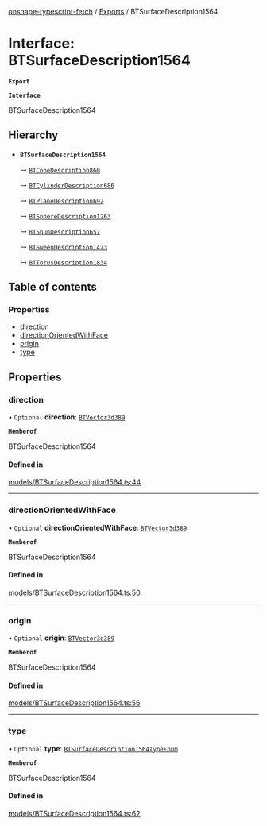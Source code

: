[onshape-typescript-fetch](../README.md) / [Exports](../modules.md) / BTSurfaceDescription1564

# Interface: BTSurfaceDescription1564

**`Export`**

**`Interface`**

BTSurfaceDescription1564

## Hierarchy

- **`BTSurfaceDescription1564`**

  ↳ [`BTConeDescription860`](BTConeDescription860.md)

  ↳ [`BTCylinderDescription686`](BTCylinderDescription686.md)

  ↳ [`BTPlaneDescription692`](BTPlaneDescription692.md)

  ↳ [`BTSphereDescription1263`](BTSphereDescription1263.md)

  ↳ [`BTSpunDescription657`](BTSpunDescription657.md)

  ↳ [`BTSweepDescription1473`](BTSweepDescription1473.md)

  ↳ [`BTTorusDescription1834`](BTTorusDescription1834.md)

## Table of contents

### Properties

- [direction](BTSurfaceDescription1564.md#direction)
- [directionOrientedWithFace](BTSurfaceDescription1564.md#directionorientedwithface)
- [origin](BTSurfaceDescription1564.md#origin)
- [type](BTSurfaceDescription1564.md#type)

## Properties

### direction

• `Optional` **direction**: [`BTVector3d389`](BTVector3d389.md)

**`Memberof`**

BTSurfaceDescription1564

#### Defined in

[models/BTSurfaceDescription1564.ts:44](https://github.com/toebes/onshape-typescript-fetch/blob/3e11ae1/models/BTSurfaceDescription1564.ts#L44)

___

### directionOrientedWithFace

• `Optional` **directionOrientedWithFace**: [`BTVector3d389`](BTVector3d389.md)

**`Memberof`**

BTSurfaceDescription1564

#### Defined in

[models/BTSurfaceDescription1564.ts:50](https://github.com/toebes/onshape-typescript-fetch/blob/3e11ae1/models/BTSurfaceDescription1564.ts#L50)

___

### origin

• `Optional` **origin**: [`BTVector3d389`](BTVector3d389.md)

**`Memberof`**

BTSurfaceDescription1564

#### Defined in

[models/BTSurfaceDescription1564.ts:56](https://github.com/toebes/onshape-typescript-fetch/blob/3e11ae1/models/BTSurfaceDescription1564.ts#L56)

___

### type

• `Optional` **type**: [`BTSurfaceDescription1564TypeEnum`](../modules.md#btsurfacedescription1564typeenum-1)

**`Memberof`**

BTSurfaceDescription1564

#### Defined in

[models/BTSurfaceDescription1564.ts:62](https://github.com/toebes/onshape-typescript-fetch/blob/3e11ae1/models/BTSurfaceDescription1564.ts#L62)
